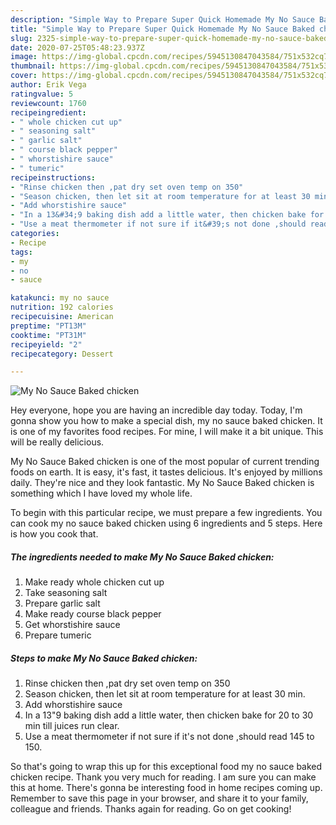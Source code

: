 ```yaml
---
description: "Simple Way to Prepare Super Quick Homemade My No Sauce Baked chicken"
title: "Simple Way to Prepare Super Quick Homemade My No Sauce Baked chicken"
slug: 2325-simple-way-to-prepare-super-quick-homemade-my-no-sauce-baked-chicken
date: 2020-07-25T05:48:23.937Z
image: https://img-global.cpcdn.com/recipes/5945130847043584/751x532cq70/my-no-sauce-baked-chicken-recipe-main-photo.jpg
thumbnail: https://img-global.cpcdn.com/recipes/5945130847043584/751x532cq70/my-no-sauce-baked-chicken-recipe-main-photo.jpg
cover: https://img-global.cpcdn.com/recipes/5945130847043584/751x532cq70/my-no-sauce-baked-chicken-recipe-main-photo.jpg
author: Erik Vega
ratingvalue: 5
reviewcount: 1760
recipeingredient:
- " whole chicken cut up"
- " seasoning salt"
- " garlic salt"
- " course black pepper"
- " whorstishire sauce"
- " tumeric"
recipeinstructions:
- "Rinse chicken then ,pat dry set oven temp on 350"
- "Season chicken, then let sit at room temperature for at least 30 min."
- "Add whorstishire sauce"
- "In a 13&#34;9 baking dish add a little water, then chicken bake for 20 to 30 min till juices run clear."
- "Use a meat thermometer if not sure if it&#39;s not done ,should read 145 to 150."
categories:
- Recipe
tags:
- my
- no
- sauce

katakunci: my no sauce 
nutrition: 192 calories
recipecuisine: American
preptime: "PT13M"
cooktime: "PT31M"
recipeyield: "2"
recipecategory: Dessert

---
```



![My No Sauce Baked chicken](https://img-global.cpcdn.com/recipes/5945130847043584/751x532cq70/my-no-sauce-baked-chicken-recipe-main-photo.jpg)

Hey everyone, hope you are having an incredible day today. Today, I'm gonna show you how to make a special dish, my no sauce baked chicken. It is one of my favorites food recipes. For mine, I will make it a bit unique. This will be really delicious.



My No Sauce Baked chicken is one of the most popular of current trending foods on earth. It is easy, it's fast, it tastes delicious. It's enjoyed by millions daily. They're nice and they look fantastic. My No Sauce Baked chicken is something which I have loved my whole life.


To begin with this particular recipe, we must prepare a few ingredients. You can cook my no sauce baked chicken using 6 ingredients and 5 steps. Here is how you cook that.

<!--inarticleads1-->

##### The ingredients needed to make My No Sauce Baked chicken:

1. Make ready  whole chicken cut up
1. Take  seasoning salt
1. Prepare  garlic salt
1. Make ready  course black pepper
1. Get  whorstishire sauce
1. Prepare  tumeric




<!--inarticleads2-->

##### Steps to make My No Sauce Baked chicken:

1. Rinse chicken then ,pat dry set oven temp on 350
1. Season chicken, then let sit at room temperature for at least 30 min.
1. Add whorstishire sauce
1. In a 13&#34;9 baking dish add a little water, then chicken bake for 20 to 30 min till juices run clear.
1. Use a meat thermometer if not sure if it&#39;s not done ,should read 145 to 150.




So that's going to wrap this up for this exceptional food my no sauce baked chicken recipe. Thank you very much for reading. I am sure you can make this at home. There's gonna be interesting food in home recipes coming up. Remember to save this page in your browser, and share it to your family, colleague and friends. Thanks again for reading. Go on get cooking!
